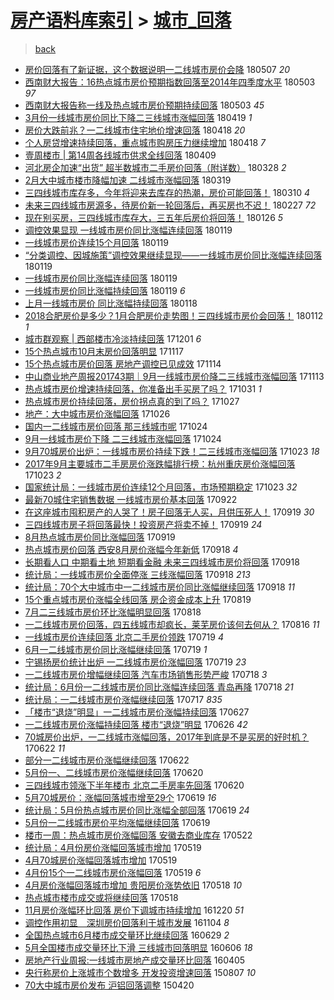 [房产语料库索引](../../README.md)  > [城市_回落](城市_回落.md)
====
> [back](../README.md)

- [房价回落有了新证据，这个数据说明一二线城市房价会降](http://jkwz.applinzi.com/ittc/7100107031606461446.html#%E6%88%BF%E4%BB%B7%E5%9B%9E%E8%90%BD%E6%9C%89%E4%BA%86%E6%96%B0%E8%AF%81%E6%8D%AE%EF%BC%8C%E8%BF%99%E4%B8%AA%E6%95%B0%E6%8D%AE%E8%AF%B4%E6%98%8E%E4%B8%80%E4%BA%8C%E7%BA%BF%E5%9F%8E%E5%B8%82%E6%88%BF%E4%BB%B7%E4%BC%9A%E9%99%8D) 180507 *20* 
- [西南财大报告：16热点城市房价预期指数回落至2014年四季度水平](http://jkwz.applinzi.com/ittc/7099020250710541322.html#%E8%A5%BF%E5%8D%97%E8%B4%A2%E5%A4%A7%E6%8A%A5%E5%91%8A%EF%BC%9A16%E7%83%AD%E7%82%B9%E5%9F%8E%E5%B8%82%E6%88%BF%E4%BB%B7%E9%A2%84%E6%9C%9F%E6%8C%87%E6%95%B0%E5%9B%9E%E8%90%BD%E8%87%B32014%E5%B9%B4%E5%9B%9B%E5%AD%A3%E5%BA%A6%E6%B0%B4%E5%B9%B3) 180503 *97* 
- [西南财大报告称一线及热点城市房价预期持续回落](http://jkwz.applinzi.com/ittc/7098977511058965515.html#%E8%A5%BF%E5%8D%97%E8%B4%A2%E5%A4%A7%E6%8A%A5%E5%91%8A%E7%A7%B0%E4%B8%80%E7%BA%BF%E5%8F%8A%E7%83%AD%E7%82%B9%E5%9F%8E%E5%B8%82%E6%88%BF%E4%BB%B7%E9%A2%84%E6%9C%9F%E6%8C%81%E7%BB%AD%E5%9B%9E%E8%90%BD) 180503 *45* 
- [3月份一线城市房价同比下降二三线城市涨幅回落](http://jkwz.applinzi.com/ittc/7093601120025052166.html#3%E6%9C%88%E4%BB%BD%E4%B8%80%E7%BA%BF%E5%9F%8E%E5%B8%82%E6%88%BF%E4%BB%B7%E5%90%8C%E6%AF%94%E4%B8%8B%E9%99%8D%E4%BA%8C%E4%B8%89%E7%BA%BF%E5%9F%8E%E5%B8%82%E6%B6%A8%E5%B9%85%E5%9B%9E%E8%90%BD) 180419 *1* 
- [房价大跌前兆？一二线城市住宅地价增速回落](http://jkwz.applinzi.com/ittc/7093382210696774667.html#%E6%88%BF%E4%BB%B7%E5%A4%A7%E8%B7%8C%E5%89%8D%E5%85%86%EF%BC%9F%E4%B8%80%E4%BA%8C%E7%BA%BF%E5%9F%8E%E5%B8%82%E4%BD%8F%E5%AE%85%E5%9C%B0%E4%BB%B7%E5%A2%9E%E9%80%9F%E5%9B%9E%E8%90%BD) 180418 *20* 
- [个人房贷增速持续回落，重点城市购房压力继续增加](http://jkwz.applinzi.com/ittc/7093370099832718346.html#%E4%B8%AA%E4%BA%BA%E6%88%BF%E8%B4%B7%E5%A2%9E%E9%80%9F%E6%8C%81%E7%BB%AD%E5%9B%9E%E8%90%BD%EF%BC%8C%E9%87%8D%E7%82%B9%E5%9F%8E%E5%B8%82%E8%B4%AD%E6%88%BF%E5%8E%8B%E5%8A%9B%E7%BB%A7%E7%BB%AD%E5%A2%9E%E5%8A%A0) 180418 *7* 
- [壹周楼市 | 第14周各线城市供求全线回落](http://jkwz.applinzi.com/ittc/7090030401206879248.html#%E5%A3%B9%E5%91%A8%E6%A5%BC%E5%B8%82+%7C+%E7%AC%AC14%E5%91%A8%E5%90%84%E7%BA%BF%E5%9F%8E%E5%B8%82%E4%BE%9B%E6%B1%82%E5%85%A8%E7%BA%BF%E5%9B%9E%E8%90%BD) 180409  
- [河北房企加速“出货” 超半数城市二手房价回落（附详数）](http://jkwz.applinzi.com/ittc/7085521613099631627.html#%E6%B2%B3%E5%8C%97%E6%88%BF%E4%BC%81%E5%8A%A0%E9%80%9F%E2%80%9C%E5%87%BA%E8%B4%A7%E2%80%9D+%E8%B6%85%E5%8D%8A%E6%95%B0%E5%9F%8E%E5%B8%82%E4%BA%8C%E6%89%8B%E6%88%BF%E4%BB%B7%E5%9B%9E%E8%90%BD%EF%BC%88%E9%99%84%E8%AF%A6%E6%95%B0%EF%BC%89) 180328 *2* 
- [2月大中城市楼市降幅加速 二线城市涨幅回落](http://jkwz.applinzi.com/ittc/7082261539078013968.html#2%E6%9C%88%E5%A4%A7%E4%B8%AD%E5%9F%8E%E5%B8%82%E6%A5%BC%E5%B8%82%E9%99%8D%E5%B9%85%E5%8A%A0%E9%80%9F+%E4%BA%8C%E7%BA%BF%E5%9F%8E%E5%B8%82%E6%B6%A8%E5%B9%85%E5%9B%9E%E8%90%BD) 180319  
- [三四线城市库存多，今年将迎来去库存的热潮，房价可能回落！](http://jkwz.applinzi.com/ittc/7078777556486849552.html#%E4%B8%89%E5%9B%9B%E7%BA%BF%E5%9F%8E%E5%B8%82%E5%BA%93%E5%AD%98%E5%A4%9A%EF%BC%8C%E4%BB%8A%E5%B9%B4%E5%B0%86%E8%BF%8E%E6%9D%A5%E5%8E%BB%E5%BA%93%E5%AD%98%E7%9A%84%E7%83%AD%E6%BD%AE%EF%BC%8C%E6%88%BF%E4%BB%B7%E5%8F%AF%E8%83%BD%E5%9B%9E%E8%90%BD%EF%BC%81) 180310 *4* 
- [未来三四线城市房源多，待房价新一轮回落后，再买房也不迟！](http://jkwz.applinzi.com/ittc/7074862859211506694.html#%E6%9C%AA%E6%9D%A5%E4%B8%89%E5%9B%9B%E7%BA%BF%E5%9F%8E%E5%B8%82%E6%88%BF%E6%BA%90%E5%A4%9A%EF%BC%8C%E5%BE%85%E6%88%BF%E4%BB%B7%E6%96%B0%E4%B8%80%E8%BD%AE%E5%9B%9E%E8%90%BD%E5%90%8E%EF%BC%8C%E5%86%8D%E4%B9%B0%E6%88%BF%E4%B9%9F%E4%B8%8D%E8%BF%9F%EF%BC%81) 180227 *72* 
- [现在别买房，三四线城市库存大，三五年后房价将回落！](http://jkwz.applinzi.com/ittc/7062890061257769991.html#%E7%8E%B0%E5%9C%A8%E5%88%AB%E4%B9%B0%E6%88%BF%EF%BC%8C%E4%B8%89%E5%9B%9B%E7%BA%BF%E5%9F%8E%E5%B8%82%E5%BA%93%E5%AD%98%E5%A4%A7%EF%BC%8C%E4%B8%89%E4%BA%94%E5%B9%B4%E5%90%8E%E6%88%BF%E4%BB%B7%E5%B0%86%E5%9B%9E%E8%90%BD%EF%BC%81) 180126 *5* 
- [调控效果显现 一线城市房价同比涨幅连续回落](http://jkwz.applinzi.com/ittc/7060334325424194570.html#%E8%B0%83%E6%8E%A7%E6%95%88%E6%9E%9C%E6%98%BE%E7%8E%B0+%E4%B8%80%E7%BA%BF%E5%9F%8E%E5%B8%82%E6%88%BF%E4%BB%B7%E5%90%8C%E6%AF%94%E6%B6%A8%E5%B9%85%E8%BF%9E%E7%BB%AD%E5%9B%9E%E8%90%BD) 180119  
- [一线城市房价连续15个月回落](http://jkwz.applinzi.com/ittc/7060245568326992907.html#%E4%B8%80%E7%BA%BF%E5%9F%8E%E5%B8%82%E6%88%BF%E4%BB%B7%E8%BF%9E%E7%BB%AD15%E4%B8%AA%E6%9C%88%E5%9B%9E%E8%90%BD) 180119  
- [“分类调控、因城施策”调控效果继续显现——一线城市房价同比涨幅连续回落](http://jkwz.applinzi.com/ittc/7060190666913481745.html#%E2%80%9C%E5%88%86%E7%B1%BB%E8%B0%83%E6%8E%A7%E3%80%81%E5%9B%A0%E5%9F%8E%E6%96%BD%E7%AD%96%E2%80%9D%E8%B0%83%E6%8E%A7%E6%95%88%E6%9E%9C%E7%BB%A7%E7%BB%AD%E6%98%BE%E7%8E%B0%E2%80%94%E2%80%94%E4%B8%80%E7%BA%BF%E5%9F%8E%E5%B8%82%E6%88%BF%E4%BB%B7%E5%90%8C%E6%AF%94%E6%B6%A8%E5%B9%85%E8%BF%9E%E7%BB%AD%E5%9B%9E%E8%90%BD) 180119  
- [一线城市房价同比涨幅连续回落](http://jkwz.applinzi.com/ittc/7060186201808438288.html#%E4%B8%80%E7%BA%BF%E5%9F%8E%E5%B8%82%E6%88%BF%E4%BB%B7%E5%90%8C%E6%AF%94%E6%B6%A8%E5%B9%85%E8%BF%9E%E7%BB%AD%E5%9B%9E%E8%90%BD) 180119  
- [一线城市房价同比涨幅持续回落](http://jkwz.applinzi.com/ittc/7060113219975119889.html#%E4%B8%80%E7%BA%BF%E5%9F%8E%E5%B8%82%E6%88%BF%E4%BB%B7%E5%90%8C%E6%AF%94%E6%B6%A8%E5%B9%85%E6%8C%81%E7%BB%AD%E5%9B%9E%E8%90%BD) 180119 *6* 
- [上月一线城市房价 同比涨幅持续回落](http://jkwz.applinzi.com/ittc/7060020635546158086.html#%E4%B8%8A%E6%9C%88%E4%B8%80%E7%BA%BF%E5%9F%8E%E5%B8%82%E6%88%BF%E4%BB%B7+%E5%90%8C%E6%AF%94%E6%B6%A8%E5%B9%85%E6%8C%81%E7%BB%AD%E5%9B%9E%E8%90%BD) 180118  
- [2018合肥房价是多少？1月合肥房价走势图！三四线城市房价会回落！](http://jkwz.applinzi.com/ittc/7057649197682000912.html#2018%E5%90%88%E8%82%A5%E6%88%BF%E4%BB%B7%E6%98%AF%E5%A4%9A%E5%B0%91%EF%BC%9F1%E6%9C%88%E5%90%88%E8%82%A5%E6%88%BF%E4%BB%B7%E8%B5%B0%E5%8A%BF%E5%9B%BE%EF%BC%81%E4%B8%89%E5%9B%9B%E7%BA%BF%E5%9F%8E%E5%B8%82%E6%88%BF%E4%BB%B7%E4%BC%9A%E5%9B%9E%E8%90%BD%EF%BC%81) 180112 *1* 
- [城市群观察 | 西部楼市冷淡持续回落](http://jkwz.applinzi.com/ittc/7042138593672299537.html#%E5%9F%8E%E5%B8%82%E7%BE%A4%E8%A7%82%E5%AF%9F+%7C+%E8%A5%BF%E9%83%A8%E6%A5%BC%E5%B8%82%E5%86%B7%E6%B7%A1%E6%8C%81%E7%BB%AD%E5%9B%9E%E8%90%BD) 171201 *6* 
- [15个热点城市10月末房价回落明显](http://jkwz.applinzi.com/ittc/7036882965555053584.html#15%E4%B8%AA%E7%83%AD%E7%82%B9%E5%9F%8E%E5%B8%8210%E6%9C%88%E6%9C%AB%E6%88%BF%E4%BB%B7%E5%9B%9E%E8%90%BD%E6%98%8E%E6%98%BE) 171117  
- [15个热点城市房价回落 房地产调控已见成效](http://jkwz.applinzi.com/ittc/7035829463223370769.html#15%E4%B8%AA%E7%83%AD%E7%82%B9%E5%9F%8E%E5%B8%82%E6%88%BF%E4%BB%B7%E5%9B%9E%E8%90%BD+%E6%88%BF%E5%9C%B0%E4%BA%A7%E8%B0%83%E6%8E%A7%E5%B7%B2%E8%A7%81%E6%88%90%E6%95%88) 171114  
- [中山商业地产周报201743期｜9月一线城市房价降二三线城市涨幅回落](http://jkwz.applinzi.com/ittc/7035434705137173520.html#%E4%B8%AD%E5%B1%B1%E5%95%86%E4%B8%9A%E5%9C%B0%E4%BA%A7%E5%91%A8%E6%8A%A5201743%E6%9C%9F%EF%BD%9C9%E6%9C%88%E4%B8%80%E7%BA%BF%E5%9F%8E%E5%B8%82%E6%88%BF%E4%BB%B7%E9%99%8D%E4%BA%8C%E4%B8%89%E7%BA%BF%E5%9F%8E%E5%B8%82%E6%B6%A8%E5%B9%85%E5%9B%9E%E8%90%BD) 171113  
- [热点城市房价增速持续回落，你准备出手买房了吗？](http://jkwz.applinzi.com/ittc/7030638983934116881.html#%E7%83%AD%E7%82%B9%E5%9F%8E%E5%B8%82%E6%88%BF%E4%BB%B7%E5%A2%9E%E9%80%9F%E6%8C%81%E7%BB%AD%E5%9B%9E%E8%90%BD%EF%BC%8C%E4%BD%A0%E5%87%86%E5%A4%87%E5%87%BA%E6%89%8B%E4%B9%B0%E6%88%BF%E4%BA%86%E5%90%97%EF%BC%9F) 171031 *1* 
- [热点城市房价持续回落，房价拐点真的到了吗？](http://jkwz.applinzi.com/ittc/7029106108906603537.html#%E7%83%AD%E7%82%B9%E5%9F%8E%E5%B8%82%E6%88%BF%E4%BB%B7%E6%8C%81%E7%BB%AD%E5%9B%9E%E8%90%BD%EF%BC%8C%E6%88%BF%E4%BB%B7%E6%8B%90%E7%82%B9%E7%9C%9F%E7%9A%84%E5%88%B0%E4%BA%86%E5%90%97%EF%BC%9F) 171027  
- [地产：大中城市房价涨幅回落](http://jkwz.applinzi.com/ittc/7028747470618756113.html#%E5%9C%B0%E4%BA%A7%EF%BC%9A%E5%A4%A7%E4%B8%AD%E5%9F%8E%E5%B8%82%E6%88%BF%E4%BB%B7%E6%B6%A8%E5%B9%85%E5%9B%9E%E8%90%BD) 171026  
- [国内一二线城市房价回落 那三线城市呢](http://jkwz.applinzi.com/ittc/7028007450773554192.html#%E5%9B%BD%E5%86%85%E4%B8%80%E4%BA%8C%E7%BA%BF%E5%9F%8E%E5%B8%82%E6%88%BF%E4%BB%B7%E5%9B%9E%E8%90%BD+%E9%82%A3%E4%B8%89%E7%BA%BF%E5%9F%8E%E5%B8%82%E5%91%A2) 171024  
- [9月一线城市房价下降 二三线城市涨幅回落](http://jkwz.applinzi.com/ittc/7027894650168411153.html#9%E6%9C%88%E4%B8%80%E7%BA%BF%E5%9F%8E%E5%B8%82%E6%88%BF%E4%BB%B7%E4%B8%8B%E9%99%8D+%E4%BA%8C%E4%B8%89%E7%BA%BF%E5%9F%8E%E5%B8%82%E6%B6%A8%E5%B9%85%E5%9B%9E%E8%90%BD) 171024  
- [9月70城房价出炉：一线城市房价持续下跌！二三线城市涨幅回落](http://jkwz.applinzi.com/ittc/7027673892162896913.html#9%E6%9C%8870%E5%9F%8E%E6%88%BF%E4%BB%B7%E5%87%BA%E7%82%89%EF%BC%9A%E4%B8%80%E7%BA%BF%E5%9F%8E%E5%B8%82%E6%88%BF%E4%BB%B7%E6%8C%81%E7%BB%AD%E4%B8%8B%E8%B7%8C%EF%BC%81%E4%BA%8C%E4%B8%89%E7%BA%BF%E5%9F%8E%E5%B8%82%E6%B6%A8%E5%B9%85%E5%9B%9E%E8%90%BD) 171023 *18* 
- [2017年9月主要城市二手房房价涨跌幅排行榜：杭州重庆房价涨幅回落](http://jkwz.applinzi.com/ittc/7027656280276206608.html#2017%E5%B9%B49%E6%9C%88%E4%B8%BB%E8%A6%81%E5%9F%8E%E5%B8%82%E4%BA%8C%E6%89%8B%E6%88%BF%E6%88%BF%E4%BB%B7%E6%B6%A8%E8%B7%8C%E5%B9%85%E6%8E%92%E8%A1%8C%E6%A6%9C%EF%BC%9A%E6%9D%AD%E5%B7%9E%E9%87%8D%E5%BA%86%E6%88%BF%E4%BB%B7%E6%B6%A8%E5%B9%85%E5%9B%9E%E8%90%BD) 171023 *2* 
- [国家统计局：一线城市房价连续12个月回落，市场预期稳定](http://jkwz.applinzi.com/ittc/7027582865892705297.html#%E5%9B%BD%E5%AE%B6%E7%BB%9F%E8%AE%A1%E5%B1%80%EF%BC%9A%E4%B8%80%E7%BA%BF%E5%9F%8E%E5%B8%82%E6%88%BF%E4%BB%B7%E8%BF%9E%E7%BB%AD12%E4%B8%AA%E6%9C%88%E5%9B%9E%E8%90%BD%EF%BC%8C%E5%B8%82%E5%9C%BA%E9%A2%84%E6%9C%9F%E7%A8%B3%E5%AE%9A) 171023 *32* 
- [最新70城住宅销售数据 一线城市房价基本回落](http://jkwz.applinzi.com/ittc/7016134519214834704.html#%E6%9C%80%E6%96%B070%E5%9F%8E%E4%BD%8F%E5%AE%85%E9%94%80%E5%94%AE%E6%95%B0%E6%8D%AE+%E4%B8%80%E7%BA%BF%E5%9F%8E%E5%B8%82%E6%88%BF%E4%BB%B7%E5%9F%BA%E6%9C%AC%E5%9B%9E%E8%90%BD) 170922  
- [在这座城市囤积房产的人哭了！房子回落无人买，月供压死人！](http://jkwz.applinzi.com/ittc/7014982356916765712.html#%E5%9C%A8%E8%BF%99%E5%BA%A7%E5%9F%8E%E5%B8%82%E5%9B%A4%E7%A7%AF%E6%88%BF%E4%BA%A7%E7%9A%84%E4%BA%BA%E5%93%AD%E4%BA%86%EF%BC%81%E6%88%BF%E5%AD%90%E5%9B%9E%E8%90%BD%E6%97%A0%E4%BA%BA%E4%B9%B0%EF%BC%8C%E6%9C%88%E4%BE%9B%E5%8E%8B%E6%AD%BB%E4%BA%BA%EF%BC%81) 170919 *30* 
- [三四线城市房子将回落最快！投资房产将卖不掉！](http://jkwz.applinzi.com/ittc/7014939037109060625.html#%E4%B8%89%E5%9B%9B%E7%BA%BF%E5%9F%8E%E5%B8%82%E6%88%BF%E5%AD%90%E5%B0%86%E5%9B%9E%E8%90%BD%E6%9C%80%E5%BF%AB%EF%BC%81%E6%8A%95%E8%B5%84%E6%88%BF%E4%BA%A7%E5%B0%86%E5%8D%96%E4%B8%8D%E6%8E%89%EF%BC%81) 170919 *24* 
- [8月热点城市房价同比涨幅回落](http://jkwz.applinzi.com/ittc/7014889554174280720.html#8%E6%9C%88%E7%83%AD%E7%82%B9%E5%9F%8E%E5%B8%82%E6%88%BF%E4%BB%B7%E5%90%8C%E6%AF%94%E6%B6%A8%E5%B9%85%E5%9B%9E%E8%90%BD) 170919  
- [热点城市房价回落 西安8月房价涨幅今年新低](http://jkwz.applinzi.com/ittc/7014726121629942801.html#%E7%83%AD%E7%82%B9%E5%9F%8E%E5%B8%82%E6%88%BF%E4%BB%B7%E5%9B%9E%E8%90%BD+%E8%A5%BF%E5%AE%898%E6%9C%88%E6%88%BF%E4%BB%B7%E6%B6%A8%E5%B9%85%E4%BB%8A%E5%B9%B4%E6%96%B0%E4%BD%8E) 170918 *4* 
- [长期看人口 中期看土地 短期看金融 未来三四线城市房价将回落](http://jkwz.applinzi.com/ittc/7014639489891435537.html#%E9%95%BF%E6%9C%9F%E7%9C%8B%E4%BA%BA%E5%8F%A3+%E4%B8%AD%E6%9C%9F%E7%9C%8B%E5%9C%9F%E5%9C%B0+%E7%9F%AD%E6%9C%9F%E7%9C%8B%E9%87%91%E8%9E%8D+%E6%9C%AA%E6%9D%A5%E4%B8%89%E5%9B%9B%E7%BA%BF%E5%9F%8E%E5%B8%82%E6%88%BF%E4%BB%B7%E5%B0%86%E5%9B%9E%E8%90%BD) 170918  
- [统计局：一线城市房价全面停涨 三线涨幅回落](http://jkwz.applinzi.com/ittc/7014637437798843409.html#%E7%BB%9F%E8%AE%A1%E5%B1%80%EF%BC%9A%E4%B8%80%E7%BA%BF%E5%9F%8E%E5%B8%82%E6%88%BF%E4%BB%B7%E5%85%A8%E9%9D%A2%E5%81%9C%E6%B6%A8+%E4%B8%89%E7%BA%BF%E6%B6%A8%E5%B9%85%E5%9B%9E%E8%90%BD) 170918 *213* 
- [统计局：70个大中城市中一二线城市房价同比涨幅继续回落](http://jkwz.applinzi.com/ittc/7014581653123630097.html#%E7%BB%9F%E8%AE%A1%E5%B1%80%EF%BC%9A70%E4%B8%AA%E5%A4%A7%E4%B8%AD%E5%9F%8E%E5%B8%82%E4%B8%AD%E4%B8%80%E4%BA%8C%E7%BA%BF%E5%9F%8E%E5%B8%82%E6%88%BF%E4%BB%B7%E5%90%8C%E6%AF%94%E6%B6%A8%E5%B9%85%E7%BB%A7%E7%BB%AD%E5%9B%9E%E8%90%BD) 170918 *11* 
- [15个重点城市房价涨幅全线回落 房企资金成本上升](http://jkwz.applinzi.com/ittc/7003408673395966993.html#15%E4%B8%AA%E9%87%8D%E7%82%B9%E5%9F%8E%E5%B8%82%E6%88%BF%E4%BB%B7%E6%B6%A8%E5%B9%85%E5%85%A8%E7%BA%BF%E5%9B%9E%E8%90%BD+%E6%88%BF%E4%BC%81%E8%B5%84%E9%87%91%E6%88%90%E6%9C%AC%E4%B8%8A%E5%8D%87) 170819  
- [7月二三线城市房价环比涨幅明显回落](http://jkwz.applinzi.com/ittc/7003080520978940945.html#7%E6%9C%88%E4%BA%8C%E4%B8%89%E7%BA%BF%E5%9F%8E%E5%B8%82%E6%88%BF%E4%BB%B7%E7%8E%AF%E6%AF%94%E6%B6%A8%E5%B9%85%E6%98%8E%E6%98%BE%E5%9B%9E%E8%90%BD) 170818  
- [一二线城市房价回落，四五线城市却疯长，莱芜房价该何去何从？](http://jkwz.applinzi.com/ittc/7002441189918508048.html#%E4%B8%80%E4%BA%8C%E7%BA%BF%E5%9F%8E%E5%B8%82%E6%88%BF%E4%BB%B7%E5%9B%9E%E8%90%BD%EF%BC%8C%E5%9B%9B%E4%BA%94%E7%BA%BF%E5%9F%8E%E5%B8%82%E5%8D%B4%E7%96%AF%E9%95%BF%EF%BC%8C%E8%8E%B1%E8%8A%9C%E6%88%BF%E4%BB%B7%E8%AF%A5%E4%BD%95%E5%8E%BB%E4%BD%95%E4%BB%8E%EF%BC%9F) 170816 *11* 
- [一线城市房价连续回落 北京二手房价领跌](http://jkwz.applinzi.com/ittc/6992060520616952848.html#%E4%B8%80%E7%BA%BF%E5%9F%8E%E5%B8%82%E6%88%BF%E4%BB%B7%E8%BF%9E%E7%BB%AD%E5%9B%9E%E8%90%BD+%E5%8C%97%E4%BA%AC%E4%BA%8C%E6%89%8B%E6%88%BF%E4%BB%B7%E9%A2%86%E8%B7%8C) 170719 *4* 
- [6月一二线城市房价同比涨幅继续回落](http://jkwz.applinzi.com/ittc/6991931734873342992.html#6%E6%9C%88%E4%B8%80%E4%BA%8C%E7%BA%BF%E5%9F%8E%E5%B8%82%E6%88%BF%E4%BB%B7%E5%90%8C%E6%AF%94%E6%B6%A8%E5%B9%85%E7%BB%A7%E7%BB%AD%E5%9B%9E%E8%90%BD) 170719 *1* 
- [宁锡扬房价统计出炉 一二线城市房价涨幅回落](http://jkwz.applinzi.com/ittc/6991905226712679440.html#%E5%AE%81%E9%94%A1%E6%89%AC%E6%88%BF%E4%BB%B7%E7%BB%9F%E8%AE%A1%E5%87%BA%E7%82%89+%E4%B8%80%E4%BA%8C%E7%BA%BF%E5%9F%8E%E5%B8%82%E6%88%BF%E4%BB%B7%E6%B6%A8%E5%B9%85%E5%9B%9E%E8%90%BD) 170719 *23* 
- [一二线城市房价增幅继续回落 汽车市场销售形势严峻](http://jkwz.applinzi.com/ittc/6991687643912733712.html#%E4%B8%80%E4%BA%8C%E7%BA%BF%E5%9F%8E%E5%B8%82%E6%88%BF%E4%BB%B7%E5%A2%9E%E5%B9%85%E7%BB%A7%E7%BB%AD%E5%9B%9E%E8%90%BD+%E6%B1%BD%E8%BD%A6%E5%B8%82%E5%9C%BA%E9%94%80%E5%94%AE%E5%BD%A2%E5%8A%BF%E4%B8%A5%E5%B3%BB) 170718 *3* 
- [统计局：6月份一二线城市房价同比涨幅连续回落 青岛再降](http://jkwz.applinzi.com/ittc/6991673163212391440.html#%E7%BB%9F%E8%AE%A1%E5%B1%80%EF%BC%9A6%E6%9C%88%E4%BB%BD%E4%B8%80%E4%BA%8C%E7%BA%BF%E5%9F%8E%E5%B8%82%E6%88%BF%E4%BB%B7%E5%90%8C%E6%AF%94%E6%B6%A8%E5%B9%85%E8%BF%9E%E7%BB%AD%E5%9B%9E%E8%90%BD+%E9%9D%92%E5%B2%9B%E5%86%8D%E9%99%8D) 170718 *21* 
- [统计局：一二线城市房价涨幅继续回落](http://jkwz.applinzi.com/ittc/6991210076432761872.html#%E7%BB%9F%E8%AE%A1%E5%B1%80%EF%BC%9A%E4%B8%80%E4%BA%8C%E7%BA%BF%E5%9F%8E%E5%B8%82%E6%88%BF%E4%BB%B7%E6%B6%A8%E5%B9%85%E7%BB%A7%E7%BB%AD%E5%9B%9E%E8%90%BD) 170717 *835* 
- [「楼市“退烧”明显」一二线城市房价涨幅持续回落](http://jkwz.applinzi.com/ittc/6983899031611638789.html#%E3%80%8C%E6%A5%BC%E5%B8%82%E2%80%9C%E9%80%80%E7%83%A7%E2%80%9D%E6%98%8E%E6%98%BE%E3%80%8D%E4%B8%80%E4%BA%8C%E7%BA%BF%E5%9F%8E%E5%B8%82%E6%88%BF%E4%BB%B7%E6%B6%A8%E5%B9%85%E6%8C%81%E7%BB%AD%E5%9B%9E%E8%90%BD) 170627  
- [一二线城市房价涨幅持续回落 楼市“退烧”明显](http://jkwz.applinzi.com/ittc/6983306593352287237.html#%E4%B8%80%E4%BA%8C%E7%BA%BF%E5%9F%8E%E5%B8%82%E6%88%BF%E4%BB%B7%E6%B6%A8%E5%B9%85%E6%8C%81%E7%BB%AD%E5%9B%9E%E8%90%BD+%E6%A5%BC%E5%B8%82%E2%80%9C%E9%80%80%E7%83%A7%E2%80%9D%E6%98%8E%E6%98%BE) 170626 *42* 
- [70城房价出炉，一二线城市涨幅回落，2017年到底是不是买房的好时机？](http://jkwz.applinzi.com/ittc/6982004391115490309.html#70%E5%9F%8E%E6%88%BF%E4%BB%B7%E5%87%BA%E7%82%89%EF%BC%8C%E4%B8%80%E4%BA%8C%E7%BA%BF%E5%9F%8E%E5%B8%82%E6%B6%A8%E5%B9%85%E5%9B%9E%E8%90%BD%EF%BC%8C2017%E5%B9%B4%E5%88%B0%E5%BA%95%E6%98%AF%E4%B8%8D%E6%98%AF%E4%B9%B0%E6%88%BF%E7%9A%84%E5%A5%BD%E6%97%B6%E6%9C%BA%EF%BC%9F) 170622 *11* 
- [部分一二线城市房价涨幅继续回落](http://jkwz.applinzi.com/ittc/6981921034809639940.html#%E9%83%A8%E5%88%86%E4%B8%80%E4%BA%8C%E7%BA%BF%E5%9F%8E%E5%B8%82%E6%88%BF%E4%BB%B7%E6%B6%A8%E5%B9%85%E7%BB%A7%E7%BB%AD%E5%9B%9E%E8%90%BD) 170622  
- [5月份一、二线城市房价涨幅继续回落](http://jkwz.applinzi.com/ittc/6981116160329122821.html#5%E6%9C%88%E4%BB%BD%E4%B8%80%E3%80%81%E4%BA%8C%E7%BA%BF%E5%9F%8E%E5%B8%82%E6%88%BF%E4%BB%B7%E6%B6%A8%E5%B9%85%E7%BB%A7%E7%BB%AD%E5%9B%9E%E8%90%BD) 170620  
- [三四线城市领涨下半年楼市 北京二手房率先回落](http://jkwz.applinzi.com/ittc/6981196439567729668.html#%E4%B8%89%E5%9B%9B%E7%BA%BF%E5%9F%8E%E5%B8%82%E9%A2%86%E6%B6%A8%E4%B8%8B%E5%8D%8A%E5%B9%B4%E6%A5%BC%E5%B8%82+%E5%8C%97%E4%BA%AC%E4%BA%8C%E6%89%8B%E6%88%BF%E7%8E%87%E5%85%88%E5%9B%9E%E8%90%BD) 170620  
- [5月70城房价：涨幅回落城市增至29个](http://jkwz.applinzi.com/ittc/6980899798344270853.html#5%E6%9C%8870%E5%9F%8E%E6%88%BF%E4%BB%B7%EF%BC%9A%E6%B6%A8%E5%B9%85%E5%9B%9E%E8%90%BD%E5%9F%8E%E5%B8%82%E5%A2%9E%E8%87%B329%E4%B8%AA) 170619 *16* 
- [统计局：5月份热点城市房价同比涨幅全部回落](http://jkwz.applinzi.com/ittc/6980826888321631236.html#%E7%BB%9F%E8%AE%A1%E5%B1%80%EF%BC%9A5%E6%9C%88%E4%BB%BD%E7%83%AD%E7%82%B9%E5%9F%8E%E5%B8%82%E6%88%BF%E4%BB%B7%E5%90%8C%E6%AF%94%E6%B6%A8%E5%B9%85%E5%85%A8%E9%83%A8%E5%9B%9E%E8%90%BD) 170619 *24* 
- [5月份一二线城市房价平均涨幅继续回落](http://jkwz.applinzi.com/ittc/6980818307023111172.html#5%E6%9C%88%E4%BB%BD%E4%B8%80%E4%BA%8C%E7%BA%BF%E5%9F%8E%E5%B8%82%E6%88%BF%E4%BB%B7%E5%B9%B3%E5%9D%87%E6%B6%A8%E5%B9%85%E7%BB%A7%E7%BB%AD%E5%9B%9E%E8%90%BD) 170619  
- [楼市一周：热点城市房价涨幅回落 安徽去商业库存](http://jkwz.applinzi.com/ittc/6970423883113956357.html#%E6%A5%BC%E5%B8%82%E4%B8%80%E5%91%A8%EF%BC%9A%E7%83%AD%E7%82%B9%E5%9F%8E%E5%B8%82%E6%88%BF%E4%BB%B7%E6%B6%A8%E5%B9%85%E5%9B%9E%E8%90%BD+%E5%AE%89%E5%BE%BD%E5%8E%BB%E5%95%86%E4%B8%9A%E5%BA%93%E5%AD%98) 170522  
- [统计局：4月份房价涨幅回落城市增加](http://jkwz.applinzi.com/ittc/6969332734890607621.html#%E7%BB%9F%E8%AE%A1%E5%B1%80%EF%BC%9A4%E6%9C%88%E4%BB%BD%E6%88%BF%E4%BB%B7%E6%B6%A8%E5%B9%85%E5%9B%9E%E8%90%BD%E5%9F%8E%E5%B8%82%E5%A2%9E%E5%8A%A0) 170519  
- [4月70城房价涨幅回落城市增加](http://jkwz.applinzi.com/ittc/6969264972050727941.html#4%E6%9C%8870%E5%9F%8E%E6%88%BF%E4%BB%B7%E6%B6%A8%E5%B9%85%E5%9B%9E%E8%90%BD%E5%9F%8E%E5%B8%82%E5%A2%9E%E5%8A%A0) 170519  
- [4月份15个一二线城市房价涨幅回落](http://jkwz.applinzi.com/ittc/6969256665755943940.html#4%E6%9C%88%E4%BB%BD15%E4%B8%AA%E4%B8%80%E4%BA%8C%E7%BA%BF%E5%9F%8E%E5%B8%82%E6%88%BF%E4%BB%B7%E6%B6%A8%E5%B9%85%E5%9B%9E%E8%90%BD) 170519 *6* 
- [4月房价涨幅回落城市增加 贵阳房价涨势依旧](http://jkwz.applinzi.com/ittc/6969034381501924356.html#4%E6%9C%88%E6%88%BF%E4%BB%B7%E6%B6%A8%E5%B9%85%E5%9B%9E%E8%90%BD%E5%9F%8E%E5%B8%82%E5%A2%9E%E5%8A%A0+%E8%B4%B5%E9%98%B3%E6%88%BF%E4%BB%B7%E6%B6%A8%E5%8A%BF%E4%BE%9D%E6%97%A7) 170518 *10* 
- [热点城市楼市成交或将继续回落](http://jkwz.applinzi.com/ittc/6968913575455228933.html#%E7%83%AD%E7%82%B9%E5%9F%8E%E5%B8%82%E6%A5%BC%E5%B8%82%E6%88%90%E4%BA%A4%E6%88%96%E5%B0%86%E7%BB%A7%E7%BB%AD%E5%9B%9E%E8%90%BD) 170518  
- [11月房价涨幅环比回落 房价下调城市持续增加](http://jkwz.applinzi.com/ittc/6913599559480902660.html#11%E6%9C%88%E6%88%BF%E4%BB%B7%E6%B6%A8%E5%B9%85%E7%8E%AF%E6%AF%94%E5%9B%9E%E8%90%BD+%E6%88%BF%E4%BB%B7%E4%B8%8B%E8%B0%83%E5%9F%8E%E5%B8%82%E6%8C%81%E7%BB%AD%E5%A2%9E%E5%8A%A0) 161220 *51* 
- [调控作用初显　深圳房价回落利于城市发展](http://jkwz.applinzi.com/ittc/6896399268570465284.html#%E8%B0%83%E6%8E%A7%E4%BD%9C%E7%94%A8%E5%88%9D%E6%98%BE%E3%80%80%E6%B7%B1%E5%9C%B3%E6%88%BF%E4%BB%B7%E5%9B%9E%E8%90%BD%E5%88%A9%E4%BA%8E%E5%9F%8E%E5%B8%82%E5%8F%91%E5%B1%95) 161104 *8* 
- [全国热点城市6月楼市成交量环比继续回落](http://jkwz.applinzi.com/ittc/6849181097627485188.html#%E5%85%A8%E5%9B%BD%E7%83%AD%E7%82%B9%E5%9F%8E%E5%B8%826%E6%9C%88%E6%A5%BC%E5%B8%82%E6%88%90%E4%BA%A4%E9%87%8F%E7%8E%AF%E6%AF%94%E7%BB%A7%E7%BB%AD%E5%9B%9E%E8%90%BD) 160629 *2* 
- [5月全国楼市成交量环比下滑 三线城市回落明显](http://jkwz.applinzi.com/ittc/6840662631891076100.html#5%E6%9C%88%E5%85%A8%E5%9B%BD%E6%A5%BC%E5%B8%82%E6%88%90%E4%BA%A4%E9%87%8F%E7%8E%AF%E6%AF%94%E4%B8%8B%E6%BB%91+%E4%B8%89%E7%BA%BF%E5%9F%8E%E5%B8%82%E5%9B%9E%E8%90%BD%E6%98%8E%E6%98%BE) 160606 *18* 
- [房地产行业周报:一线城市房地产成交量环比回落](http://jkwz.applinzi.com/ittc/6817652791795254277.html#%E6%88%BF%E5%9C%B0%E4%BA%A7%E8%A1%8C%E4%B8%9A%E5%91%A8%E6%8A%A5%3A%E4%B8%80%E7%BA%BF%E5%9F%8E%E5%B8%82%E6%88%BF%E5%9C%B0%E4%BA%A7%E6%88%90%E4%BA%A4%E9%87%8F%E7%8E%AF%E6%AF%94%E5%9B%9E%E8%90%BD) 160405  
- [央行称房价上涨城市个数增多 开发投资增速回落](http://jkwz.applinzi.com/ittc/547650615585295543.html#%E5%A4%AE%E8%A1%8C%E7%A7%B0%E6%88%BF%E4%BB%B7%E4%B8%8A%E6%B6%A8%E5%9F%8E%E5%B8%82%E4%B8%AA%E6%95%B0%E5%A2%9E%E5%A4%9A+%E5%BC%80%E5%8F%91%E6%8A%95%E8%B5%84%E5%A2%9E%E9%80%9F%E5%9B%9E%E8%90%BD) 150807 *10* 
- [70大中城市房价发布 沪铝回落调整](http://jkwz.applinzi.com/ittc/547650611406727235.html#70%E5%A4%A7%E4%B8%AD%E5%9F%8E%E5%B8%82%E6%88%BF%E4%BB%B7%E5%8F%91%E5%B8%83+%E6%B2%AA%E9%93%9D%E5%9B%9E%E8%90%BD%E8%B0%83%E6%95%B4) 150420  
